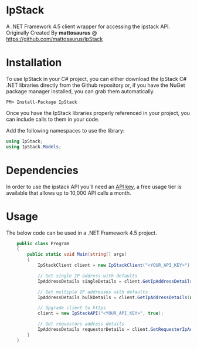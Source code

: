 # IpStack
A .NET Framework 4.5 client wrapper for accessing the ipstack API.
Originally Created By **mattosaurus** @ https://github.com/mattosaurus/IpStack

# Installation
To use IpStack in your C# project, you can either download the IpStack C# .NET libraries directly from the Github repository or, if you have the NuGet package manager installed, you can grab them automatically.

```
PM> Install-Package IpStack
```
Once you have the IpStack libraries properly referenced in your project, you can include calls to them in your code.

Add the following namespaces to use the library:

```C#
using IpStack;
using IpStack.Models;
```
# Dependencies
In order to use the ipstack API you'll need an [API key](https://ipstack.com/product), a free usage tier is available that allows up to 10,000 API calls a month.

# Usage
The below code can be used in a .NET Framework 4.5 project.

```C#
    public class Program
    {
        public static void Main(string[] args)
        {
            IpStackClient client = new IpStackClient("<YOUR_API_KEY>");

            // Get single IP address with defaults
            IpAddressDetails singleDetails = client.GetIpAddressDetails("134.201.250.155");

            // Get multiple IP addresses with defaults
            IpAddressDetails bulkDetails = client.GetIpAddressDetails(new List<string>() { "134.201.250.155", "72.229.28.185", "110.174.165.78" });

            // Upgrade client to https
            client = new IpStackAPI("<YOUR_API_KEY>", true);

            // Get requestors address details
            IpAddressDetails requestorDetails = client.GetRequesterIpAddressDetails();
        }
    }
```
